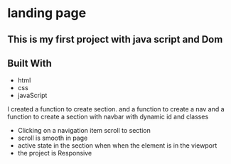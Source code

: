 # landing page

## This is my first project with java script and Dom

## Built With

- html
- css
- javaScript

I created a function to create section.
and a function to create a nav
and a function to create a section with navbar with dynamic id and classes

- Clicking on a navigation item scroll to section
- scroll is smooth in page
- active state in the section when when the element is in the viewport
- the project is Responsive
